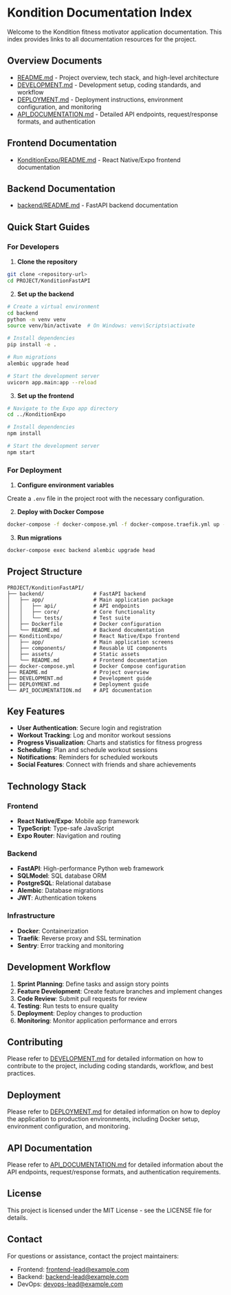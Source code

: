 # Kondition Documentation Index

Welcome to the Kondition fitness motivator application documentation. This index provides links to all documentation resources for the project.

## Overview Documents

- [README.md](README.md) - Project overview, tech stack, and high-level architecture
- [DEVELOPMENT.md](DEVELOPMENT.md) - Development setup, coding standards, and workflow
- [DEPLOYMENT.md](DEPLOYMENT.md) - Deployment instructions, environment configuration, and monitoring
- [API_DOCUMENTATION.md](API_DOCUMENTATION.md) - Detailed API endpoints, request/response formats, and authentication

## Frontend Documentation

- [KonditionExpo/README.md](KonditionExpo/README.md) - React Native/Expo frontend documentation

## Backend Documentation

- [backend/README.md](backend/README.md) - FastAPI backend documentation

## Quick Start Guides

### For Developers

1. **Clone the repository**

```bash
git clone <repository-url>
cd PROJECT/KonditionFastAPI
```

2. **Set up the backend**

```bash
# Create a virtual environment
cd backend
python -m venv venv
source venv/bin/activate  # On Windows: venv\Scripts\activate

# Install dependencies
pip install -e .

# Run migrations
alembic upgrade head

# Start the development server
uvicorn app.main:app --reload
```

3. **Set up the frontend**

```bash
# Navigate to the Expo app directory
cd ../KonditionExpo

# Install dependencies
npm install

# Start the development server
npm start
```

### For Deployment

1. **Configure environment variables**

Create a `.env` file in the project root with the necessary configuration.

2. **Deploy with Docker Compose**

```bash
docker-compose -f docker-compose.yml -f docker-compose.traefik.yml up -d
```

3. **Run migrations**

```bash
docker-compose exec backend alembic upgrade head
```

## Project Structure

```
PROJECT/KonditionFastAPI/
├── backend/                # FastAPI backend
│   ├── app/                # Main application package
│   │   ├── api/            # API endpoints
│   │   ├── core/           # Core functionality
│   │   └── tests/          # Test suite
│   ├── Dockerfile          # Docker configuration
│   └── README.md           # Backend documentation
├── KonditionExpo/          # React Native/Expo frontend
│   ├── app/                # Main application screens
│   ├── components/         # Reusable UI components
│   ├── assets/             # Static assets
│   └── README.md           # Frontend documentation
├── docker-compose.yml      # Docker Compose configuration
├── README.md               # Project overview
├── DEVELOPMENT.md          # Development guide
├── DEPLOYMENT.md           # Deployment guide
└── API_DOCUMENTATION.md    # API documentation
```

## Key Features

- **User Authentication**: Secure login and registration
- **Workout Tracking**: Log and monitor workout sessions
- **Progress Visualization**: Charts and statistics for fitness progress
- **Scheduling**: Plan and schedule workout sessions
- **Notifications**: Reminders for scheduled workouts
- **Social Features**: Connect with friends and share achievements

## Technology Stack

### Frontend

- **React Native/Expo**: Mobile app framework
- **TypeScript**: Type-safe JavaScript
- **Expo Router**: Navigation and routing

### Backend

- **FastAPI**: High-performance Python web framework
- **SQLModel**: SQL database ORM
- **PostgreSQL**: Relational database
- **Alembic**: Database migrations
- **JWT**: Authentication tokens

### Infrastructure

- **Docker**: Containerization
- **Traefik**: Reverse proxy and SSL termination
- **Sentry**: Error tracking and monitoring

## Development Workflow

1. **Sprint Planning**: Define tasks and assign story points
2. **Feature Development**: Create feature branches and implement changes
3. **Code Review**: Submit pull requests for review
4. **Testing**: Run tests to ensure quality
5. **Deployment**: Deploy changes to production
6. **Monitoring**: Monitor application performance and errors

## Contributing

Please refer to [DEVELOPMENT.md](DEVELOPMENT.md) for detailed information on how to contribute to the project, including coding standards, workflow, and best practices.

## Deployment

Please refer to [DEPLOYMENT.md](DEPLOYMENT.md) for detailed information on how to deploy the application to production environments, including Docker setup, environment configuration, and monitoring.

## API Documentation

Please refer to [API_DOCUMENTATION.md](API_DOCUMENTATION.md) for detailed information about the API endpoints, request/response formats, and authentication requirements.

## License

This project is licensed under the MIT License - see the LICENSE file for details.

## Contact

For questions or assistance, contact the project maintainers:

- Frontend: [frontend-lead@example.com](mailto:frontend-lead@example.com)
- Backend: [backend-lead@example.com](mailto:backend-lead@example.com)
- DevOps: [devops-lead@example.com](mailto:devops-lead@example.com)